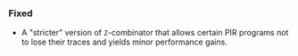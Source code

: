 ### Fixed

- A "stricter" version of `Z`-combinator that allows certain PIR programs not to lose their traces
and yields minor performance gains.

